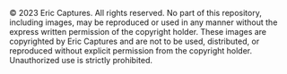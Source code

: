 © 2023 Eric Captures. All rights reserved. No part of this repository, including images, may be reproduced or used in any manner without the express written permission of the copyright holder.
These images are copyrighted by Eric Captures and are not to be used, distributed, or reproduced without explicit permission from the copyright holder. Unauthorized use is strictly prohibited.
